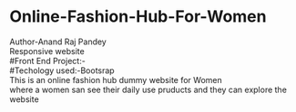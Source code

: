 # Online-Fashion-Hub-For-Women<br>
Author-Anand Raj Pandey<br>
Responsive website <br>
#Front End Project:-<br>
#Techology used:-Bootsrap<br>
This is an online fashion hub dummy website for Women<br>
where a women san see their daily use pruducts and they can explore the website
 
